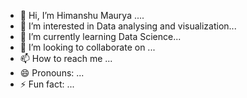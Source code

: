 - 👋 Hi, I’m Himanshu Maurya ....
- 👀 I’m interested in Data analysing and visualization...
- 🌱 I’m currently learning Data Science...
- 💞️ I’m looking to collaborate on ...
- 📫 How to reach me ...
- 😄 Pronouns: ...
- ⚡ Fun fact: ...

<!---
Himanshumaurya539/Himanshumaurya539 is a ✨ special ✨ repository because its `README.md` (this file) appears on your GitHub profile.
You can click the Preview link to take a look at your changes.
--->
